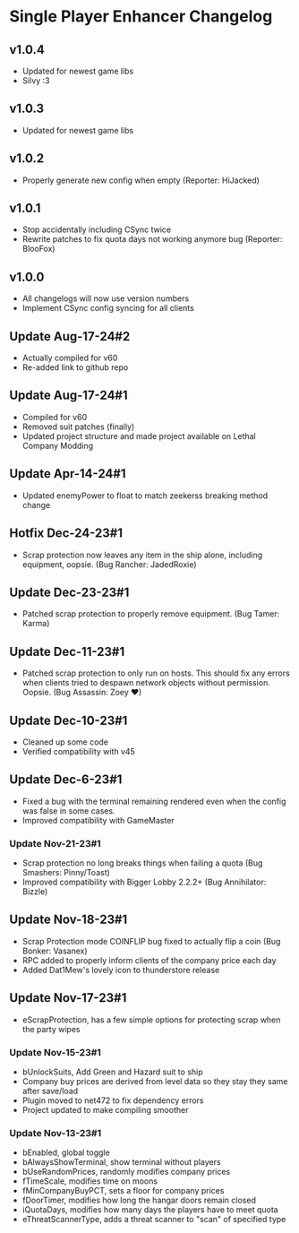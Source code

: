 # Single Player Enhancer Changelog

## v1.0.4

- Updated for newest game libs
- Silvy :3

## v1.0.3

- Updated for newest game libs

## v1.0.2

- Properly generate new config when empty (Reporter: HiJacked)

## v1.0.1

- Stop accidentally including CSync twice
- Rewrite patches to fix quota days not working anymore bug (Reporter: BlooFox)

## v1.0.0

- All changelogs will now use version numbers
- Implement CSync config syncing for all clients

## Update Aug-17-24#2

- Actually compiled for v60
- Re-added link to github repo

## Update Aug-17-24#1

- Compiled for v60
- Removed suit patches (finally)
- Updated project structure and made project available on Lethal Company Modding

## Update Apr-14-24#1

- Updated enemyPower to float to match zeekerss breaking method change

## Hotfix Dec-24-23#1

- Scrap protection now leaves any item in the ship alone, including equipment, oopsie. (Bug Rancher: JadedRoxie)

## Update Dec-23-23#1

- Patched scrap protection to properly remove equipment. (Bug Tamer: Karma)

## Update Dec-11-23#1

- Patched scrap protection to only run on hosts. This should fix any errors when clients tried to despawn network objects without permission. Oopsie. (Bug Assassin: Zoey ♥)

## Update Dec-10-23#1

- Cleaned up some code
- Verified compatibility with v45

## Update Dec-6-23#1

- Fixed a bug with the terminal remaining rendered even when the config was false in some cases.
- Improved compatibility with GameMaster

### Update Nov-21-23#1

- Scrap protection no long breaks things when failing a quota (Bug Smashers: Pinny/Toast)
- Improved compatibility with Bigger Lobby 2.2.2+ (Bug Annihilator: Bizzle)

## Update Nov-18-23#1

- Scrap Protection mode COINFLIP bug fixed to actually flip a coin (Bug Bonker: Vasanex)
- RPC added to properly inform clients of the company price each day
- Added Dat1Mew's lovely icon to thunderstore release

## Update Nov-17-23#1

- eScrapProtection, has a few simple options for protecting scrap when the party wipes

### Update Nov-15-23#1

- bUnlockSuits, Add Green and Hazard suit to ship
- Company buy prices are derived from level data so they stay they same after save/load
- Plugin moved to net472 to fix dependency errors
- Project updated to make compiling smoother

### Update Nov-13-23#1

- bEnabled, global toggle
- bAlwaysShowTerminal, show terminal without players
- bUseRandomPrices, randomly modifies company prices
- fTimeScale, modifies time on moons
- fMinCompanyBuyPCT, sets a floor for company prices
- fDoorTimer, modifies how long the hangar doors remain closed
- iQuotaDays, modifies how many days the players have to meet quota
- eThreatScannerType, adds a threat scanner to "scan" of specified type
